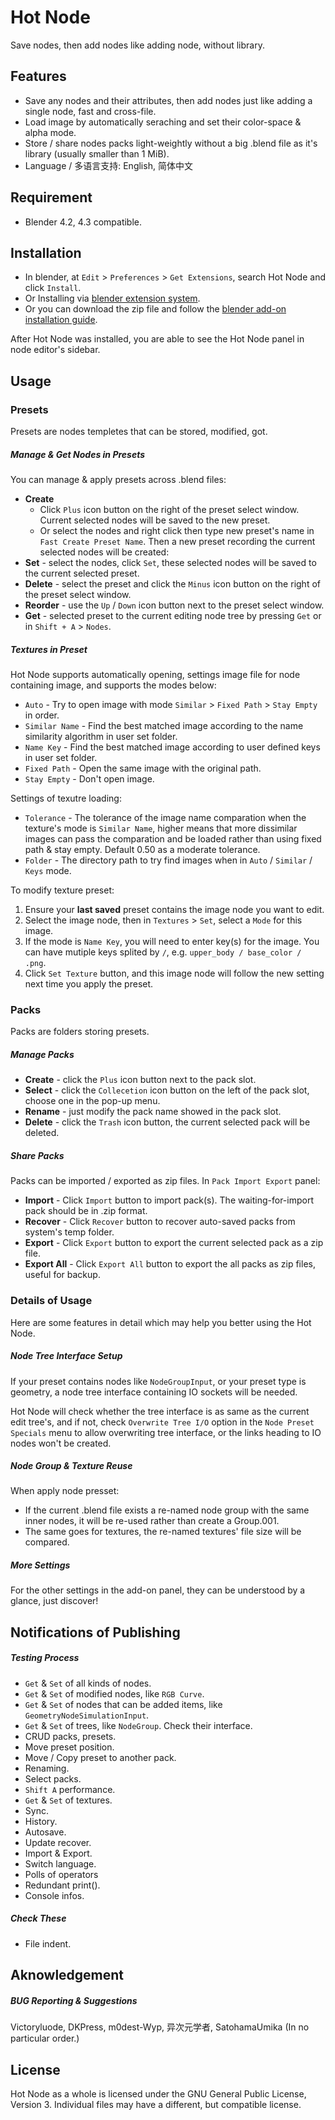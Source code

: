 Hot Node
========

Save nodes, then add nodes like adding node, without library.


Features
--------

- Save any nodes and their attributes, then add nodes just like adding a single node, fast and cross-file.
- Load image by automatically seraching and set their color-space & alpha mode.
- Store / share nodes packs light-weightly without a big .blend file as it's library (usually smaller than 1 MiB).
- Language / 多语言支持: English, 简体中文


Requirement
--------

- Blender 4.2, 4.3 compatible.


Installation
--------

- In blender, at `Edit` > `Preferences` > `Get Extensions`, search Hot Node and click `Install`.
- Or Installing via [blender extension system](https://extensions.blender.org/about/).
- Or you can download the zip file and follow the [blender add-on installation guide](https://docs.blender.org/manual/en/4.2/extensions/addons.html).

After Hot Node was installed, you are able to see the Hot Node panel in node editor's sidebar.


Usage
--------

### Presets
Presets are nodes templetes that can be stored, modified, got.

##### Manage & Get Nodes in Presets
You can manage & apply presets across .blend files:
- **Create**
    - Click `Plus` icon button on the right of the preset select window. Current selected nodes will be saved to the new preset.
    - Or select the nodes and right click then type new preset's name in `Fast Create Preset Name`.
    Then a new preset recording the current selected nodes will be created:
- **Set** - select the nodes, click `Set`, these selected nodes will be saved to the current selected preset.
- **Delete** - select the preset and click the `Minus` icon button on the right of the preset select window.
- **Reorder** - use the `Up` / `Down` icon button next to the preset select window.
- **Get** - selected preset to the current editing node tree by pressing `Get` or in `Shift + A` > `Nodes`.

##### Textures in Preset
Hot Node supports automatically opening, settings image file for node containing image, and supports the modes below:
- `Auto` - Try to open image with mode `Similar` > `Fixed Path` > `Stay Empty` in order.
- `Similar Name` - Find the best matched image according to the name similarity algorithm in user set folder.
- `Name Key` - Find the best matched image according to user defined keys in user set folder.
- `Fixed Path` - Open the same image with the original path.
- `Stay Empty` - Don't open image.

Settings of texutre loading:
- `Tolerance` - The tolerance of the image name comparation when the texture's mode is `Similar Name`, higher means that more dissimilar images can pass the comparation and be loaded rather than using fixed path & stay empty. Default 0.50 as a moderate tolerance.
- `Folder` - The directory path to try find images when in `Auto` / `Similar` / `Keys` mode.

To modify texture preset:
1. Ensure your **last saved** preset contains the image node you want to edit.
2. Select the image node, then in `Textures` > `Set`, select a `Mode` for this image.
3. If the mode is `Name Key`, you will need to enter key(s) for the image. You can have mutiple keys splited by `/`, e.g. `upper_body / base_color / .png`.
4. Click `Set Texture` button, and this image node will follow the new setting next time you apply the preset.


### Packs
Packs are folders storing presets.

##### Manage Packs
- **Create** - click the `Plus` icon button next to the pack slot.
- **Select** - click the `Collecetion` icon button on the left of the pack slot, choose one in the pop-up menu.
- **Rename** - just modify the pack name showed in the pack slot.
- **Delete** - click the `Trash` icon button, the current selected pack will be deleted.

##### Share Packs
Packs can be imported / exported as zip files. In `Pack Import Export` panel:
- **Import** - Click `Import` button to import pack(s). The waiting-for-import pack should be in .zip format.
- **Recover** - Click `Recover` button to recover auto-saved packs from system's temp folder.
- **Export** - Click `Export` button to export the current selected pack as a zip file.
- **Export All** - Click `Export All` button to export the all packs as zip files, useful for backup.


### Details of Usage
Here are some features in detail which may help you better using the Hot Node.

##### Node Tree Interface Setup
If your preset contains nodes like `NodeGroupInput`, or your preset type is geometry, a node tree interface containing IO sockets will be needed. 

Hot Node will check whether the tree interface is as same as the current edit tree's, and if not, check `Overwrite Tree I/O` option in the `Node Preset Specials` menu to allow overwriting tree interface, or the links heading to IO nodes won't be created.

##### Node Group & Texture Reuse
When apply node presset:
- If the current .blend file exists a re-named node group with the same inner nodes, it will be re-used rather than create a Group.001.
- The same goes for textures, the re-named textures' file size will be compared.

##### More Settings
For the other settings in the add-on panel, they can be understood by a glance, just discover!


Notifications of Publishing
--------
##### Testing Process
- `Get` & `Set` of all kinds of nodes.
- `Get` & `Set` of modified nodes, like `RGB Curve`.
- `Get` & `Set` of nodes that can be added items, like `GeometryNodeSimulationInput`.
- `Get` & `Set` of trees, like `NodeGroup`. Check their interface.
- CRUD packs, presets.
- Move preset position.
- Move / Copy preset to another pack.
- Renaming.
- Select packs.
- `Shift A` performance.
- `Get` & `Set` of textures.
- Sync.
- History.
- Autosave.
- Update recover.
- Import & Export.
- Switch language.
- Polls of operators
- Redundant print().
- Console infos.

##### Check These
- File indent.


Aknowledgement
--------

##### BUG Reporting & Suggestions
Victoryluode, DKPress, m0dest-Wyp, 异次元学者, SatohamaUmika
(In no particular order.)


License
--------

Hot Node as a whole is licensed under the GNU General Public License, Version 3.
Individual files may have a different, but compatible license.